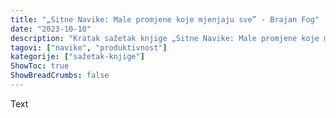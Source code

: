 ```yaml
---
title: "„Sitne Navike: Male promjene koje mjenjaju sve” - Brajan Fog"
date: "2023-10-10"
description: "Kratak sažetak knjige „Sitne Navike: Male promjene koje mjenjaju sve” - Brajana Foga"
tagovi: ["navike", "produktivnost"]
kategorije: ["sažetak-knjige"]
ShowToc: true
ShowBreadCrumbs: false
---
```


Text